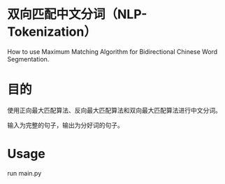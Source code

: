 # 双向匹配中文分词（NLP-Tokenization）
How to use Maximum Matching Algorithm for Bidirectional Chinese Word Segmentation.

# 目的
使用正向最大匹配算法、反向最大匹配算法和双向最大匹配算法进行中文分词。

输入为完整的句子，输出为分好词的句子。

# Usage
run main.py

